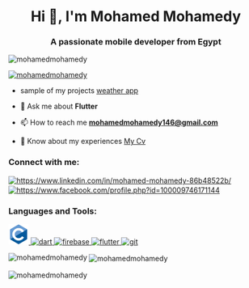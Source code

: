 <h1 align="center">Hi 👋, I'm Mohamed Mohamedy</h1>
<h3 align="center">A passionate mobile developer from Egypt</h3>

<p align="left"> <img src="https://komarev.com/ghpvc/?username=mohamedmohamedy&label=Profile%20views&color=0e75b6&style=flat" alt="mohamedmohamedy" /> </p>

<p align="left"> <a href="https://github.com/ryo-ma/github-profile-trophy"><img src="https://github-profile-trophy.vercel.app/?username=mohamedmohamedy" alt="mohamedmohamedy" /></a> </p>

- sample of my projects [weather app](https://github.com/mohamedmohamedy/weather)

- 💬 Ask me about **Flutter**

- 📫 How to reach me **mohamedmohamedy146@gmail.com**

- 📄 Know about my experiences [My Cv](https://drive.google.com/file/d/1pS4r_ob05t6_zc3wmTz93VnJB0eH_F3X/view?usp=share_link)

<h3 align="left">Connect with me:</h3>
<p align="left">
<a href="https://linkedin.com/in/https://www.linkedin.com/in/mohamed-mohamedy-86b48522b/" target="blank"><img align="center" src="https://raw.githubusercontent.com/rahuldkjain/github-profile-readme-generator/master/src/images/icons/Social/linked-in-alt.svg" alt="https://www.linkedin.com/in/mohamed-mohamedy-86b48522b/" height="30" width="40" /></a>
<a href="https://fb.com/https://www.facebook.com/profile.php?id=100009746171144" target="blank"><img align="center" src="https://raw.githubusercontent.com/rahuldkjain/github-profile-readme-generator/master/src/images/icons/Social/facebook.svg" alt="https://www.facebook.com/profile.php?id=100009746171144" height="30" width="40" /></a>
</p>

<h3 align="left">Languages and Tools:</h3>
<p align="left"> <a href="https://www.cprogramming.com/" target="_blank" rel="noreferrer"> <img src="https://raw.githubusercontent.com/devicons/devicon/master/icons/c/c-original.svg" alt="c" width="40" height="40"/> </a> <a href="https://dart.dev" target="_blank" rel="noreferrer"> <img src="https://www.vectorlogo.zone/logos/dartlang/dartlang-icon.svg" alt="dart" width="40" height="40"/> </a> <a href="https://firebase.google.com/" target="_blank" rel="noreferrer"> <img src="https://www.vectorlogo.zone/logos/firebase/firebase-icon.svg" alt="firebase" width="40" height="40"/> </a> <a href="https://flutter.dev" target="_blank" rel="noreferrer"> <img src="https://www.vectorlogo.zone/logos/flutterio/flutterio-icon.svg" alt="flutter" width="40" height="40"/> </a> <a href="https://git-scm.com/" target="_blank" rel="noreferrer"> <img src="https://www.vectorlogo.zone/logos/git-scm/git-scm-icon.svg" alt="git" width="40" height="40"/> </a> </p>

<p><img align="left" src="https://github-readme-stats.vercel.app/api/top-langs?username=mohamedmohamedy&show_icons=true&locale=en&layout=compact" alt="mohamedmohamedy" /></p>

<p>&nbsp;<img align="center" src="https://github-readme-stats.vercel.app/api?username=mohamedmohamedy&show_icons=true&locale=en" alt="mohamedmohamedy" /></p>

<p><img align="center" src="https://github-readme-streak-stats.herokuapp.com/?user=mohamedmohamedy&" alt="mohamedmohamedy" /></p>

